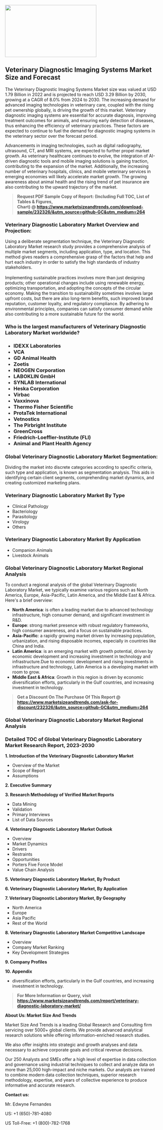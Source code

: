 <p><img class="alignnone size-medium wp-image-20088" src="https://ffe5etoiles.com/wp-content/uploads/2024/12/MST1-300x171.png" alt="" width="300" height="171" /></p><h2>Veterinary Diagnostic Imaging Systems Market Size and Forecast</h2><p>The Veterinary Diagnostic Imaging Systems Market size was valued at USD 1.79 Billion in 2022 and is projected to reach USD 3.29 Billion by 2030, growing at a CAGR of 8.0% from 2024 to 2030. The increasing demand for advanced imaging technologies in veterinary care, coupled with the rising pet ownership globally, is driving the growth of this market. Veterinary diagnostic imaging systems are essential for accurate diagnosis, improving treatment outcomes for animals, and ensuring early detection of diseases, thus enhancing the efficiency of veterinary practices. These factors are expected to continue to fuel the demand for diagnostic imaging systems in the veterinary sector over the forecast period.</p><p>Advancements in imaging technologies, such as digital radiography, ultrasound, CT, and MRI systems, are expected to further propel market growth. As veterinary healthcare continues to evolve, the integration of AI-driven diagnostic tools and mobile imaging solutions is gaining traction, contributing to the expansion of the market. Additionally, the increasing number of veterinary hospitals, clinics, and mobile veterinary services in emerging economies will likely accelerate market growth. The growing awareness about animal health and the rising trend of pet insurance are also contributing to the upward trajectory of the market.</p></p><blockquote id="" class=""><strong>Request PDF Sample Copy of Report: (Including Full TOC, List of Tables &amp; Figures, Chart)&nbsp;@&nbsp;<strong><a href="https://www.marketsizeandtrends.com/download-sample/232326/&utm_source=github-GC&utm_medium=264" target="_blank">https://www.marketsizeandtrends.com/download-sample/232326/&utm_source=github-GC&utm_medium=264</a></strong></strong></blockquote><h3 id="" class="">Veterinary Diagnostic Laboratory Market&nbsp;Overview and Projection:</h3><p id="" class="">Using a deliberate segmentation technique, the Veterinary Diagnostic Laboratory Market research study provides a comprehensive analysis of multiple market segments, including application, type, and location. This method gives readers a comprehensive grasp of the factors that help and hurt each industry in order to satisfy the high standards of industry stakeholders. <br /> <br />Implementing sustainable practices involves more than just designing products; other operational changes include using renewable energy, optimizing transportation, and adopting the concepts of the circular economy. Making the transition to sustainability sometimes involves large upfront costs, but there are also long-term benefits, such improved brand reputation, customer loyalty, and regulatory compliance. By adhering to environmental principles, companies can satisfy consumer demand while also contributing to a more sustainable future for the world.</p><h3 id="" class="">Who is the largest manufacturers of&nbsp;Veterinary Diagnostic Laboratory Market worldwide?</h3><h3 class=""><p><ul><li>IDEXX Laboratories </li><li> VCA </li><li> GD Animal Health </li><li> Zoetis </li><li> NEOGEN Corporation </li><li> LABOKLIN GmbH </li><li> SYNLAB International </li><li> Heska Corporation </li><li> Virbac </li><li> Vaxxinova </li><li> Thermo Fisher Scientific </li><li> ProtaTek International </li><li> Vetnostics </li><li> The Pirbright Institute </li><li> GreenCross </li><li> Friedrich-Loeffler-Institute (FLI) </li><li> Animal and Plant Health Agency</li></ul></p></h3><h3 id="" class="">Global&nbsp;Veterinary Diagnostic Laboratory Market Segmentation:</h3><p id="" class="">Dividing the market into discrete categories according to specific criteria, such type and application, is known as segmentation analysis. This aids in identifying certain client segments, comprehending market dynamics, and creating customized marketing plans.</p><h3 id="" class="">Veterinary Diagnostic Laboratory Market&nbsp;By Type</h3><p><p><ul><li>Clinical Pathology</li><li> Bacteriology</li><li> Parasitology</li><li> Virology</li><li> Others</p></li></ul></p></p><h3 id="" class="">Veterinary Diagnostic Laboratory Market&nbsp;By Application</h3><p class=""><p><ul><li>Companion Animals</li><li> Livestock Animals</li></ul></p></p><h3 id="" class="">Global Veterinary Diagnostic Laboratory Market Regional Analysis</h3><p id="" class="">To conduct a regional analysis of the global Veterinary Diagnostic Laboratory Market, we typically examine various regions such as North America, Europe, Asia-Pacific, Latin America, and the Middle East &amp; Africa. Here's a brief overview:</p><ul><li><strong>North America</strong>: is often a leading market due to advanced technology infrastructure, high consumer demand, and significant investment in R&amp;D.</li><li><strong>Europe</strong>: strong market presence with robust regulatory frameworks, high consumer awareness, and a focus on sustainable practices.</li><li><strong>Asia-Pacific</strong>: a rapidly growing market driven by increasing population, urbanization, and rising disposable incomes, especially in countries like China and India.</li><li><strong>Latin America</strong>: is an emerging market with growth potential, driven by economic development and increasing investment in technology and infrastructure.Due to economic development and rising investments in infrastructure and technology, Latin America is a developing market with room to grow.</li><li><strong>Middle East &amp; Africa</strong>: Growth in this region is driven by economic diversification efforts, particularly in the Gulf countries, and increasing investment in technology.</li></ul><blockquote id="" class=""><strong>Get a Discount On The Purchase Of This Report @ <strong><a href="https://www.marketsizeandtrends.com/ask-for-discount/232326/&utm_source=github-GC&utm_medium=264" target="_blank">https://www.marketsizeandtrends.com/ask-for-discount/232326/&utm_source=github-GC&utm_medium=264</a></strong></strong></blockquote><h3 id="" class="">Global Veterinary Diagnostic Laboratory Market Regional Analysis</h3><h3 id="" class="">Detailed TOC of Global Veterinary Diagnostic Laboratory Market Research Report, 2023-2030</h3><p id="" class=""><strong>1. Introduction of the Veterinary Diagnostic Laboratory Market</strong></p><ul><li>Overview of the Market</li><li>Scope of Report</li><li>Assumptions</li></ul><p id="" class=""><strong>2. Executive Summary</strong></p><p id="" class=""><strong>3. Research Methodology of Verified Market Reports</strong></p><ul><li>Data Mining</li><li>Validation</li><li>Primary Interviews</li><li>List of Data Sources</li></ul><p id="" class=""><strong>4. Veterinary Diagnostic Laboratory Market Outlook</strong></p><ul><li>Overview</li><li>Market Dynamics</li><li>Drivers</li><li>Restraints</li><li>Opportunities</li><li>Porters Five Force Model</li><li>Value Chain Analysis</li></ul><p id="" class=""><strong>5. Veterinary Diagnostic Laboratory Market, By Product</strong></p><p id="" class=""><strong>6. Veterinary Diagnostic Laboratory Market, By Application</strong></p><p id="" class=""><strong>7. Veterinary Diagnostic Laboratory Market, By Geography</strong></p><ul><li>North America</li><li>Europe</li><li>Asia Pacific</li><li>Rest of the World</li></ul><p id="" class=""><strong>8. Veterinary Diagnostic Laboratory Market Competitive Landscape</strong></p><ul><li>Overview</li><li>Company Market Ranking</li><li>Key Development Strategies</li></ul><p id="" class=""><strong>9. Company Profiles</strong></p><p id="" class=""><strong>10. Appendix</strong></p><ul><li>diversification efforts, particularly in the Gulf countries, and increasing investment in technology.</li></ul><blockquote id="" class=""><strong>For More Information or Query, visit <strong><strong><a href="https://www.marketsizeandtrends.com/report/veterinary-diagnostic-laboratory-market/" target="_blank">https://www.marketsizeandtrends.com/report/veterinary-diagnostic-laboratory-market/</a></strong></strong></strong></blockquote><p id="" class=""><strong>About Us: Market Size And Trends</strong></p><p id="" class="">Market Size And Trends is a leading Global Research and Consulting firm servicing over 5000+ global clients. We provide advanced analytical research solutions while offering information-enriched research studies.</p><p id="" class="">We also offer insights into strategic and growth analyses and data necessary to achieve corporate goals and critical revenue decisions.</p><p id="" class="">Our 250 Analysts and SMEs offer a high level of expertise in data collection and governance using industrial techniques to collect and analyze data on more than 25,000 high-impact and niche markets. Our analysts are trained to combine modern data collection techniques, superior research methodology, expertise, and years of collective experience to produce informative and accurate research.</p><p id="" class=""><strong>Contact us:</strong></p><p id="" class="">Mr. Edwyne Fernandes</p><p id="" class="">US: +1 (650)-781-4080</p><p id="" class="">US Toll-Free: +1 (800)-782-1768</p>
